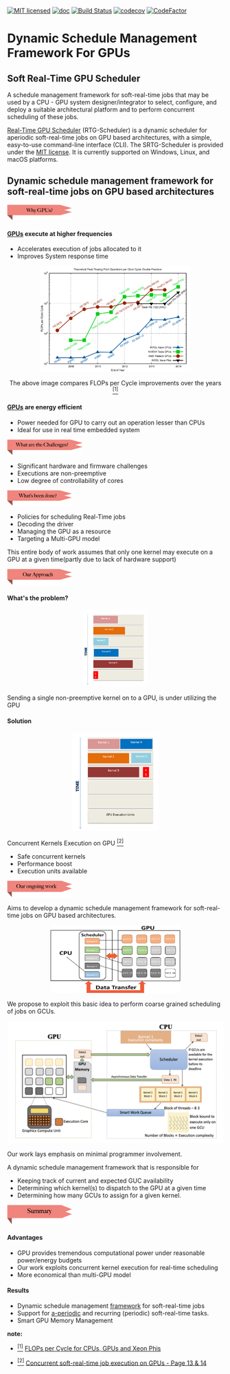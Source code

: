 [![MIT licensed](https://img.shields.io/badge/license-MIT-blue.svg)](https://opensource.org/licenses/MIT)
[![doc](https://img.shields.io/badge/doc-readthedocs-blueviolet)](https://kiritigowda.com/SRTG-Schedule/)
[![Build Status](https://travis-ci.org/kiritigowda/SRTG-Schedule.svg?branch=master)](https://travis-ci.org/kiritigowda/SRTG-Schedule)
[![codecov](https://codecov.io/gh/kiritigowda/SRTG-Schedule/branch/master/graph/badge.svg)](https://codecov.io/gh/kiritigowda/SRTG-Schedule)
[![CodeFactor](https://www.codefactor.io/repository/github/kiritigowda/srtg-schedule/badge)](https://www.codefactor.io/repository/github/kiritigowda/srtg-schedule)

# Dynamic Schedule Management Framework For GPUs

## Soft Real-Time GPU Scheduler

A schedule management framework for soft-real-time jobs that may be used by a CPU - GPU system designer/integrator to select, configure, and deploy a suitable architectural platform and to perform concurrent scheduling of these jobs. 

[Real-Time GPU Scheduler](RTG-scheduler) (RTG-Scheduler) is a dynamic scheduler for aperiodic soft-real-time jobs on GPU based architectures, with a simple, easy-to-use command-line interface (CLI). The SRTG-Scheduler is provided under the [MIT license](https://opensource.org/licenses/MIT). It is currently supported on Windows, Linux, and macOS platforms.

## Dynamic schedule management framework for soft-real-time jobs on GPU based architectures

<p align="left"> <a href="scheduler_info.md#graphics-processing-units-in-real-time"> <img width="30%" src="documents/images/readme_images/header/why_gpus.png" /> </a></p>

#### [GPUs](scheduler_info.md#graphics-processing-units-in-real-time) execute at higher frequencies 

* Accelerates execution of jobs allocated to it
* Improves System response time

<p align="center"><img width="70%" src="documents/images/readme_images/body/flops_per_year.png" /></p>
<p align="center"> The above image compares FLOPs per Cycle improvements over the years <a href="#note1" id="note1ref"><sup>[1]</sup></a> </p>

#### [GPUs](scheduler_info.md#graphics-processing-units-in-real-time) are energy efficient

* Power needed for GPU to carry out an operation lesser than CPUs
* Ideal for use in real time embedded system

<p align="left"> <a href="scheduler_info.md#gpu-challenges"> <img width="35%" src="documents/images/readme_images/header/what_are_the_challenges.png" /> </a></p>

* Significant hardware and firmware challenges
* Executions are non-preemptive 
* Low degree of controllability of cores

<p align="left"><img width="30%" src="documents/images/readme_images/header/whats_been_done.png" /></p>

* Policies for scheduling Real-Time jobs 
* Decoding the driver
* Managing the GPU as a resource
* Targeting a Multi-GPU model

This entire body of work assumes that only one kernel may execute on a GPU at a given time(partly due to lack of hardware support)

<p align="left"><a href="scheduler_info.md#motivation"> <img width="30%" src="documents/images/readme_images/header/our_approach.png" /></a></p>

#### What's the problem?

<p align="center"><img width="30%" src="documents/images/readme_images/body/serial_kernels.png" /></p>

Sending a single non-preemptive kernel on to a GPU, is under utilizing the GPU

#### Solution

<p align="center"><img width="40%" src="documents/images/readme_images/body/parallel_kernels.png" /></p>

Concurrent Kernels Execution on GPU <a href="#note2" id="note2ref"><sup>[2]</sup></a>

* Safe concurrent kernels
* Performance boost
* Execution units available

<p align="left"><a href="scheduler_info.md#motivation"> <img width="30%" src="documents/images/readme_images/header/our_ongoing_work.png" /></a></p>

Aims to develop a dynamic schedule management framework for soft-real-time
jobs on GPU based architectures. 

<p align="center"><img width="60%" src="documents/images/readme_images/body/RTG-Scheduler.png" /></p>

We propose to exploit this basic idea to perform coarse grained scheduling of jobs on GCUs.

<p align="center"><img width="100%" src="documents/images/readme_images/body/RTG_Scheduler_block_diagram.png" /></p>

Our work lays emphasis on minimal programmer involvement.

A dynamic schedule management framework that is responsible for

* Keeping track of current and expected GUC availability
* Determining which kernel(s) to dispatch to the GPU at a given time
* Determining how many GCUs to assign for a given kernel.

<p align="left"><a href="RTG-scheduler#real-time-gpu-scheduler"><img width="30%" src="documents/images/readme_images/header/summary.png" /></a></p>

#### Advantages

* GPU provides tremendous computational power under reasonable power/energy budgets
* Our work exploits concurrent kernel execution for real-time scheduling
* More economical than multi-GPU model

#### Results

* Dynamic schedule management [framework](RTG-scheduler#real-time-gpu-scheduler) for soft-real-time jobs
* Support for [a-periodic](RTG-scheduler#real-time-gpu-scheduler) and recurring (periodic) soft-real-time tasks.
* Smart GPU Memory Management

**note:**

* <a id="note1" href="#note1ref"><sup>[1]</sup></a> [FLOPs per Cycle for CPUs, GPUs and Xeon Phis](https://www.karlrupp.net/2016/08/flops-per-cycle-for-cpus-gpus-and-xeon-phis/)

* <a id="note2" href="#note2ref"><sup>[2]</sup></a> [Concurrent soft-real-time job execution on GPUs - Page 13 & 14](https://people.mpi-sws.org/~bbb/proceedings/rtas14-wip-proceedings.pdf)


